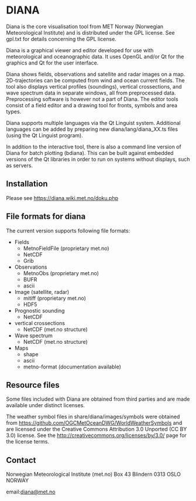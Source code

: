 # DIANA

Diana is the core visualisation tool from MET Norway (Norwegian Meteorological
Institute) and is distributed under the GPL license. See gpl.txt for details
concerning the GPL license.

Diana is a graphical viewer and editor developed for use with meteorological
and oceanographic data. It uses OpenGL and/or Qt for the graphics and Qt for
the user interface.

Diana shows fields, observations and satellite and radar images on a map.
2D-trajectories can be computed from wind and ocean current fields. The tool
also displays vertical profiles (soundings), vertical crossections, and wave
spectrum data in separate windows, all from preprocessed data. Preprocessing
software is however not a part of Diana. The editor tools consist of a field
editor and a drawing tool for fronts, symbols and area types.

Diana supports multiple languages via the Qt Linguist system. Additional
languages can be added by preparing new diana/lang/diana_XX.ts files (using
the Qt Linguist program).

In addition to the interactive tool, there is also a command line version of
Diana for batch plotting (bdiana). This can be built against embedded
versions of the Qt libraries in order to run on systems without displays,
such as servers.

## Installation

Please see https://diana.wiki.met.no/doku.php

## File formats for diana

The current version supports following file formats:

* Fields
  * MetnoFieldFile (proprietary met.no)
  * NetCDF
  * Grib
* Observations
  * MetnoObs (proprietary met.no)
  * BUFR
  * ascii
* Image (satellite, radar)
  * mitiff (proprietary met.no)
  * HDF5
* Prognostic sounding
  * NetCDF
* vertical crossections
  * NetCDF (met.no structure)
* Wave spectrum
  * NetCDF (met.no structure)
* Maps
  * shape
  * ascii
  * metno-format (documentation available)

## Resource files

Some files included with Diana are obtained from third parties and are made
available under distinct licenses.

The weather symbol files in share/diana/images/symbols were obtained from
https://github.com/OGCMetOceanDWG/WorldWeatherSymbols and are licensed under
the Creative Commons Attribution 3.0 Unported (CC BY 3.0) license. See the
http://creativecommons.org/licenses/by/3.0/ page for the license terms.

## Contact

Norwegian Meteorological Institute (met.no)
Box 43 Blindern
0313 OSLO
NORWAY

email:diana@met.no
